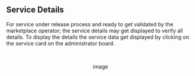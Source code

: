 ## Service Details

For service under release process and ready to get validated by the marketplace operator; the service details may get displayed to verify all details.
To display the details the service data get displayed by clicking on the service card on the administrator board.

<br>

<p align="center">
image
</p>

<br>
